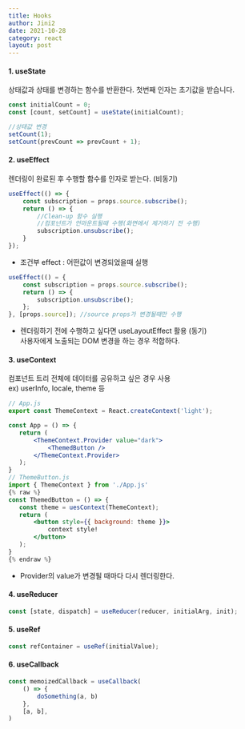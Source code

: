 ```yaml
---
title: Hooks
author: Jini2
date: 2021-10-28
category: react
layout: post
---
```


#### 1. useState

상태값과 상태를 변경하는 함수를 반환한다.
첫번째 인자는 초기값을 받습니다.

```jsx
const initialCount = 0;
const [count, setCount] = useState(initialCount);

//상태값 변경
setCount(1);
setCount(prevCount => prevCount + 1);
```

#### 2. useEffect

렌더링이 완료된 후 수행할 함수를 인자로 받는다. (비동기)

```jsx
useEffect(() => {
    const subscription = props.source.subscribe();
    return () => {
        //Clean-up 함수 실행
        //컴포넌트가 언마운트될때 수행(화면에서 제거하기 전 수행)
        subscription.unsubscribe();
    }
});
```

- 조건부 effect : 어떤값이 변경되었을때 실행

```jsx
useEffect(() = {
    const subscription = props.source.subscribe();
    return () => {
        subscription.unsubscribe();
    };  
}, [props.source]); //source props가 변경될때만 수행
```

- 렌더링하기 전에 수행하고 싶다면 useLayoutEffect 활용 (동기)   
 사용자에게 노출되는 DOM 변경을 하는 경우 적합하다.

#### 3. useContext

컴포넌트 트리 전체에 데이터를 공유하고 싶은 경우 사용   
ex) userInfo, locale, theme 등

 ```jsx
// App.js
export const ThemeContext = React.createContext('light');

const App = () => {
    return (
        <ThemeContext.Provider value="dark">
            <ThemedButton />
        </ThemeContext.Provider>
    );
}
// ThemeButton.js
import { ThemeContext } from './App.js'
{% raw %}
const ThemedButton = () => {
    const theme = uesContext(ThemeContext);
    return (
        <button style={{ background: theme }}>
            context style!
        </button>
    );
}
{% endraw %}
```

 - Provider의 value가 변경될 때마다 다시 렌더링한다.

#### 4. useReducer

```jsx
const [state, dispatch] = useReducer(reducer, initialArg, init);
```

#### 5. useRef

```jsx
const refContainer = useRef(initialValue);
```

#### 6. useCallback

```jsx
const memoizedCallback = useCallback(
    () => {
        doSomething(a, b)
    },
    [a, b],
)

```